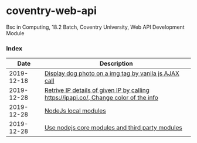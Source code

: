 # coventry-web-api
Bsc in Computing, 18.2 Batch, Coventry University, Web API Development Module

### Index
| Date       | Description  |
| ---------- | ------------ |
| 2019-12-18 |[Display dog photo on a img tag by vanila js AJAX call][exercice1] |
| 2019-12-28 |[Retrive IP details of given IP by calling https://ipapi.co/, Change color of the info][exercice2] |
| 2019-12-28 |[NodeJs local modules][exercice3] |
| 2019-12-28 |[Use nodejs core modules and third party modules][exercice4] |

[exercice1]: <https://github.com/pradeep-sanjaya/coventry-web-api/tree/master/exercise1>
[exercice2]: <https://github.com/pradeep-sanjaya/coventry-web-api/tree/master/exercise2>
[exercice3]: <https://github.com/pradeep-sanjaya/coventry-web-api/tree/master/exercise3>
[exercice4]: <https://github.com/pradeep-sanjaya/coventry-web-api/tree/master/exercise4>